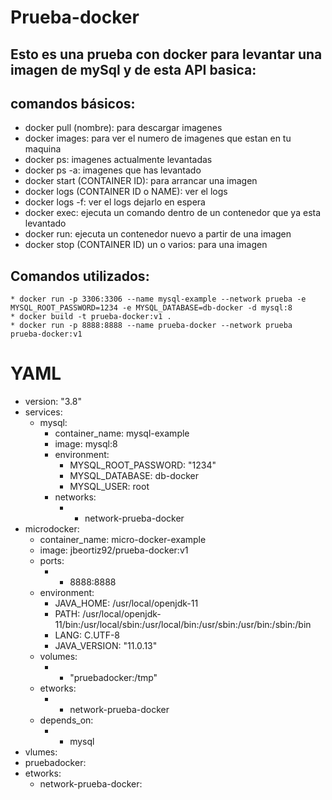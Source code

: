 # Prueba-docker
## Esto es una prueba con docker para levantar una imagen de mySql y de esta API basica:
  ## comandos básicos:
   * docker pull (nombre): para descargar imagenes
   * docker images: para ver el numero de imagenes que estan en tu maquina
   * docker ps: imagenes actualmente levantadas
   * docker ps -a: imagenes que has levantado
   * docker start (CONTAINER ID): para arrancar una imagen
   * docker logs (CONTAINER ID o NAME): ver el logs
   * docker logs -f: ver el logs dejarlo en espera
   * docker exec: ejecuta un comando dentro de un contenedor que ya esta levantado 
   * docker run: ejecuta un contenedor nuevo a partir de una imagen
   * docker stop (CONTAINER ID) un o varios: para una imagen
  
  ## Comandos utilizados:
    * docker run -p 3306:3306 --name mysql-example --network prueba -e MYSQL_ROOT_PASSWORD=1234 -e MYSQL_DATABASE=db-docker -d mysql:8
    * docker build -t prueba-docker:v1 .
    * docker run -p 8888:8888 --name prueba-docker --network prueba prueba-docker:v1
   

  
# YAML
* version: "3.8"
* services:
  * mysql: 
    * container_name: mysql-example
    * image: mysql:8
    * environment:
      * MYSQL_ROOT_PASSWORD: "1234"
      * MYSQL_DATABASE: db-docker
      * MYSQL_USER: root
    * networks:
      * - network-prueba-docker
* microdocker:
  * container_name: micro-docker-example
  * image: jbeortiz92/prueba-docker:v1
  * ports: 
    * - 8888:8888
  * environment:
    * JAVA_HOME: /usr/local/openjdk-11
    * PATH: /usr/local/openjdk-11/bin:/usr/local/sbin:/usr/local/bin:/usr/sbin:/usr/bin:/sbin:/bin
    * LANG: C.UTF-8
    * JAVA_VERSION: "11.0.13"
  * volumes:
    * - "pruebadocker:/tmp"
  * etworks:
    * - network-prueba-docker
  * depends_on:
    * - mysql
* vlumes:
 * pruebadocker:
* etworks:
  * network-prueba-docker:
      
